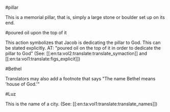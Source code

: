 #pillar

This is a memorial pillar, that is, simply a large stone or boulder set up on its end.

#poured oil upon the top of it

This action symbolizes that Jacob is dedicating the pillar to God. This can be stated explicitly. AT: "poured oil on the top of it in order to dedicate the pillar to God" (See: [[:en:ta:vol2:translate:translate_symaction]] and [[:en:ta:vol1:translate:figs_explicit]])

#Bethel

Translators may also add a footnote that says "The name Bethel means 'house of God.'"

#Luz

This is the name of a city. (See: [[:en:ta:vol1:translate:translate_names]])